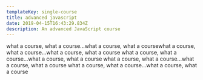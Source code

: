```yaml
---
templateKey: single-course
title: advanced javascript
date: 2019-04-15T16:43:29.834Z
description: An advanced JavaScript course
---
```

what a course, what a course...what a course, what a coursewhat a course, what a course...what a course, what a course
what a course, what a course...what a course, what a course
what a course, what a course...what a course, what a course
what a course, what a course...what a course, what a course

